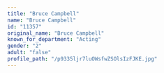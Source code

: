 ```yaml
---
title: "Bruce Campbell"
name: "Bruce Campbell"
id: "11357"
original_name: "Bruce Campbell"
known_for_department: "Acting"
gender: "2"
adult: "false"
profile_path: "/p9335ljr7luOWsfwZSOlsIzFJKE.jpg"
---
```

